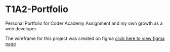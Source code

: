 # T1A2-Portfolio

Personal Portfolio for Coder Academy Assignment and my own growth as a web developer.

The wireframe for this project was created on figma [click here to view figma page](https://www.figma.com/file/rZXdfGsApolNkm1b2iYUX0/Portfolio-Wireframe?type=whiteboard&node-id=0%3A1&t=HzAj9ajFPSizoi3d-1)
